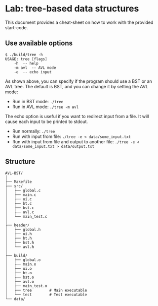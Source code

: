 # Lab: tree-based data structures
This document provides a cheat-sheet on how to work with the provided
start-code.

## Use available options
```
$ ./build/tree -h
USAGE: tree [flags]
	-h	-- help
	-m avl	-- AVL mode
	-e	-- echo input
```

As shown above, you can specify if the program should use a BST or an AVL tree.
The default is BST, and you can change it by setting the AVL mode:
- Run in BST mode: `./tree`
- Run in AVL mode: `./tree -m avl`

The echo option is useful if you want to redirect input from a file. It will
cause each input to be printed to stdout.
- Run normally: `./tree`
- Run with input from file: `./tree -e < data/some_input.txt`
- Run with input from file and output to another file:
	`./tree -e < data/some_input.txt > data/output.txt` 

## Structure
```
AVL-BST/
│
├── Makefile
├── src/
│   ├── global.c
│   ├── main.c
│   ├── ui.c
│   ├── bt.c
│   ├── bst.c
│   ├── avl.c
│   └── main_test.c
│
├── header/
│   ├── global.h
│   ├── ui.h
│   ├── bt.h
│   ├── bst.h
│   └── avl.h
│
├── build/
│   ├── global.o
│   ├── main.o
│   ├── ui.o
│   ├── bt.o
│   ├── bst.o
│   ├── avl.o
│   ├── main_test.o
│   ├── tree        # Main executable
│   └── test        # Test executable
└── data/
```
